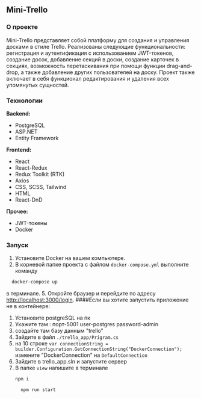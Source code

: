 ## Mini-Trello

### О проекте

Mini-Trello представляет собой платформу для создания и управления досками в стиле Trello. Реализованы следующие функциональности: регистрация и аутентификация с использованием JWT-токенов, создание досок, добавление секций в доски, создание карточек в секциях, возможность перетаскивания при помощи функции drag-and-drop, а также добавление других пользователей на доску. Проект также включает в себя функционал редактирования и удаления всех упомянутых сущностей.

### Технологии

**Backend:**
- PostgreSQL
- ASP.NET
- Entity Framework

**Frontend:**
- React
- React-Redux
- Redux Toolkit (RTK)
- Axios
- CSS, SCSS, Tailwind
- HTML
- React-DnD

**Прочее:**
- JWT-токены
- Docker

### Запуск

1. Установите Docker на вашем компьютере.
2. В корневой папке проекта с файлом `docker-compose.yml` выполните команду
  ```bash
    docker-compose up 
  ```
  в терминале.
5. Откройте браузер и перейдите по адресу [http://localhost:3000/login](http://localhost:3000/login).
####Если вы хотите запустить приложение не в контейнере:
1. Установите postgreSQL на пк
2. Укажите там : порт-5001 user-postgres password-admin
3. создайте там базу данным "trello"
4. Зайдите в файл `./trello_app/Prigram.cs`
5. на 10 строке `var connectionString = builder.Configuration.GetConnectionString("DockerConnection");` измените "DockerConnection" на `DefaultConnection`
6. Зайдите в trello_app.sln и запустите сервер
7. В папке `view` напишите в терминале
   ```bash
   npm i
   ```
   ```bash
     npm run start
   ```
